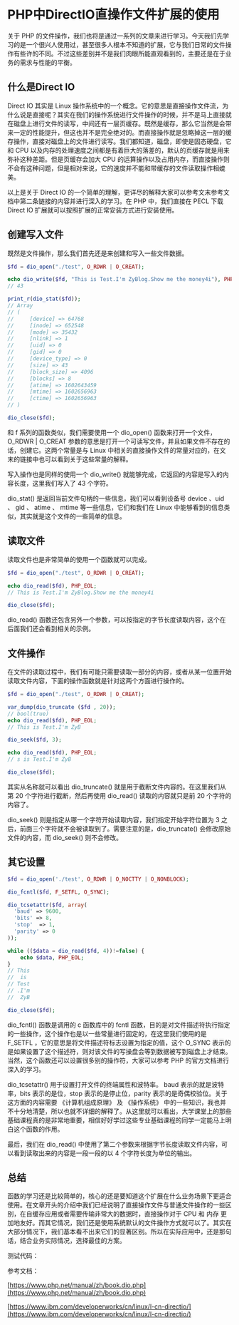 # PHP中DirectIO直操作文件扩展的使用

关于 PHP 的文件操作，我们也将是通过一系列的文章来进行学习。今天我们先学习的是一个很兴人使用过，甚至很多人根本不知道的扩展，它与我们日常的文件操作有些许的不同。不过这些差别并不是我们肉眼所能直观看到的，主要还是在于业务的需求与性能的平衡。

## 什么是Direct IO

Direct IO 其实是 Linux 操作系统中的一个概念。它的意思是直接操作文件流，为什么说是直接呢？其实在我们的操作系统进行文件操作的时候，并不是马上直接就在磁盘上进行文件的读写，中间还有一层页缓存。既然是缓存，那么它当然是会带来一定的性能提升，但这也并不是完全绝对的。而直接操作就是忽略掉这一层的缓存操作，直接对磁盘上的文件进行读写。我们都知道，磁盘，即使是固态硬盘，它和 CPU 以及内存的处理速度之间都是有着巨大的落差的，默认的页缓存就是用来弥补这种差距。但是页缓存会加大 CPU 的运算操作以及占用内存，而直接操作则不会有这种问题，但是相对来说，它的速度并不能和带缓存的文件读取操作相媲美。

以上是关于 Direct IO 的一个简单的理解，更详尽的解释大家可以参考文末参考文档中第二条链接的内容并进行深入的学习。在 PHP 中，我们直接在 PECL 下载 Direct IO 扩展就可以按照扩展的正常安装方式进行安装使用。

## 创建写入文件

既然是文件操作，那么我们首先还是来创建和写入一些文件数据。

```php
$fd = dio_open("./test", O_RDWR | O_CREAT);

echo dio_write($fd, "This is Test.I'm ZyBlog.Show me the money4i"), PHP_EOL;
// 43

print_r(dio_stat($fd));
// Array
// (
//     [device] => 64768
//     [inode] => 652548
//     [mode] => 35432
//     [nlink] => 1
//     [uid] => 0
//     [gid] => 0
//     [device_type] => 0
//     [size] => 43
//     [block_size] => 4096
//     [blocks] => 8
//     [atime] => 1602643459
//     [mtime] => 1602656963
//     [ctime] => 1602656963
// )

dio_close($fd);
```

和 f 系列的函数类似，我们需要使用一个 dio_open() 函数来打开一个文件，O_RDWR | O_CREAT 参数的意思是打开一个可读写文件，并且如果文件不存在的话，创建它。这两个常量是与 Linux 中相关的直接操作文件的常量对应的，在文末的链接中也可以看到关于这些常量的解释。

写入操作也是同样的使用一个 dio_write() 就能够完成，它返回的内容是写入的内容长度，这里我们写入了 43 个字符。

dio_stat() 是返回当前文件句柄的一些信息，我们可以看到设备号 device 、uid 、 gid 、 atime 、 mtime 等一些信息，它们和我们在 Linux 中能够看到的信息类似，其实就是这个文件的一些简单的信息。

## 读取文件

读取文件也是非常简单的使用一个函数就可以完成。

```php
$fd = dio_open("./test", O_RDWR | O_CREAT);

echo dio_read($fd), PHP_EOL;
// This is Test.I'm ZyBlog.Show me the money4i

dio_close($fd);
```

dio_read() 函数还包含另外一个参数，可以按指定的字节长度读取内容，这个在后面我们还会看到相关的示例。

## 文件操作

在文件的读取过程中，我们有可能只需要读取一部分的内容，或者从某一位置开始读取文件内容，下面的操作函数就是针对这两个方面进行操作的。

```php
$fd = dio_open("./test", O_RDWR | O_CREAT);

var_dump(dio_truncate ($fd , 20)); 
// bool(true)
echo dio_read($fd), PHP_EOL;
// This is Test.I'm ZyB

dio_seek($fd, 3); 

echo dio_read($fd), PHP_EOL;
// s is Test.I'm ZyB

dio_close($fd);
```

其实从名称就可以看出 dio_truncate() 就是用于截断文件内容的。在这里我们从第 20 个字符进行截断，然后再使用 dio_read() 读取的内容就只是前 20 个字符的内容了。

dio_seek() 则是指定从哪一个字符开始读取内容，我们指定开始字符位置为 3 之后，前面三个字符就不会被读取到了。需要注意的是，dio_truncate() 会修改原始文件的内容，而 dio_seek() 则不会修改。

## 其它设置

```php
$fd = dio_open('./test', O_RDWR | O_NOCTTY | O_NONBLOCK);

dio_fcntl($fd, F_SETFL, O_SYNC);

dio_tcsetattr($fd, array(
  'baud' => 9600,
  'bits' => 8,
  'stop'  => 1,
  'parity' => 0
));

while (($data = dio_read($fd, 4))!=false) {
    echo $data, PHP_EOL;
}
// This
//  is
// Test
// .I'm
//  ZyB

dio_close($fd);
```

dio_fcntl() 函数是调用的 c 函数库中的 fcntl 函数，目的是对文件描述符执行指定的一些操作，这个操作也是以一些常量进行固定的，在这里我们使用的是 F_SETFL ，它的意思是将文件描述符标志设置为指定的值，这个 O_SYNC 表示的是如果设置了这个描述符，则对该文件的写操盘会等到数据被写到磁盘上才结束。当然，这个函数还可以设置很多别的操作符，大家可以参考 PHP 的官方文档进行深入的学习。

dio_tcsetattr() 用于设置打开文件的终端属性和波特率。 baud 表示的就是波特率，bits 表示的是位，stop 表示的是停止位，parity 表示的是奇偶校验位。关于这方面的内容需要 《计算机组成原理》 及 《操作系统》 中的一些知识，我也并不十分地清楚，所以也就不详细的解释了。从这里就可以看出，大学课堂上的那些基础课程真的是非常地重要，相信好好学过这些专业基础课程的同学一定能马上明白这个函数的作用。

最后，我们在 dio_read() 中使用了第二个参数来根据字节长度读取文件内容，可以看到读取出来的内容是一段一段的以 4 个字符长度为单位的输出。

## 总结

函数的学习还是比较简单的，核心的还是要知道这个扩展在什么业务场景下更适合使用。在文章开头的介绍中我们已经说明了直接操作文件与普通文件操作的一些区别，在自缓存应用或者需要传输非常大的数据时，直接操作对于 CPU 和 内存 更加地友好。而其它情况，我们还是使用系统默认的文件操作方式就可以了。其实在大部分情况下，我们基本看不出来它们的显著区别。所以在实际应用中，还是那句话，结合业务实际情况，选择最佳的方案。

测试代码：

参考文档：

[https://www.php.net/manual/zh/book.dio.php](https://www.php.net/manual/zh/book.dio.php)

[https://www.ibm.com/developerworks/cn/linux/l-cn-directio/](https://www.ibm.com/developerworks/cn/linux/l-cn-directio/)